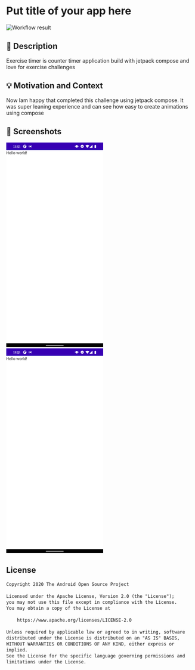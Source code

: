 # Put title of your app here

<!--- Replace <OWNER> with your Github Username and <REPOSITORY> with the name of your repository. -->
<!--- You can find both of these in the url bar when you open your repository in github. -->
![Workflow result](https://github.com/shijilkadambath/AndroidDevChallengeCompose2/workflows/Check/badge.svg)


## :scroll: Description
<!--- Describe your app in one or two sentences -->
Exercise timer is counter timer application build with jetpack compose and love for exercise challenges 

## :bulb: Motivation and Context
<!--- Optionally point readers to interesting parts of your submission. -->
<!--- What are you especially proud of? -->
Now Iam happy that completed this challenge using jetpack compose. It was super leaning experience and can see how easy to create animations using compose

## :camera_flash: Screenshots
<!-- You can add more screenshots here if you like -->
<img src="/results/screenshot_1.png" width="260">&emsp;<img src="/results/screenshot_2.png" width="260">

## License
```
Copyright 2020 The Android Open Source Project

Licensed under the Apache License, Version 2.0 (the "License");
you may not use this file except in compliance with the License.
You may obtain a copy of the License at

    https://www.apache.org/licenses/LICENSE-2.0

Unless required by applicable law or agreed to in writing, software
distributed under the License is distributed on an "AS IS" BASIS,
WITHOUT WARRANTIES OR CONDITIONS OF ANY KIND, either express or implied.
See the License for the specific language governing permissions and
limitations under the License.
```
